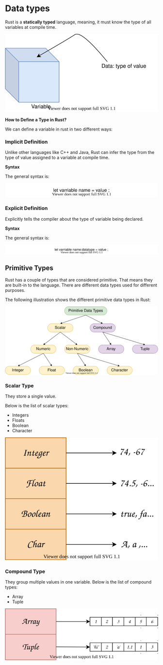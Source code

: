 # Data types

Rust is a **statically typed** language, meaning, it must know the type of all variables at compile time.

<p align="center">
<img src="https://github.com/imrank03/rustgrow_images/blob/main/data_types/data_type.svg?raw=true">
</p>

**How to Define a Type in Rust?**

We can define a variable in rust in two different ways:

### Implicit Definition

Unlike other languages like C++ and Java, Rust can infer the type from the type of value assigned to a variable at compile time.

**Syntax**

The general syntax is:

<p align="center">
<img src="https://github.com/imrank03/rustgrow_images/blob/main/data_types/impli_syn.svg?raw=true">
</p>

### Explicit Definition

Explicitly tells the compiler about the type of variable being declared.

**Syntax**

The general syntax is:

<p align="center">
<img src="https://github.com/imrank03/rustgrow_images/blob/main/data_types/expli_syn.svg?raw=true">
</p>

## **Primitive Types**

Rust has a couple of types that are considered primitive. That means they are built-in to the language. There are different data types used for different purposes.

The following illustration shows the different primitive data types in Rust:

<p align="center">
<img src="https://github.com/imrank03/rustgrow_images/blob/main/data_types/primi.svg?raw=true">
</p>

### Scalar Type

They store a single value.

Below is the list of scalar types:

- Integers
- Floats
- Boolean
- Character

<p align="center">
<img src="https://github.com/imrank03/rustgrow_images/blob/main/data_types/scalar.svg?raw=true">
</p>

### Compound Type

They group multiple values in one variable. Below is the list of compound types:

- Array
- Tuple

<p align="center">
<img src="https://github.com/imrank03/rustgrow_images/blob/main/data_types/compound.svg?raw=true">
</p>